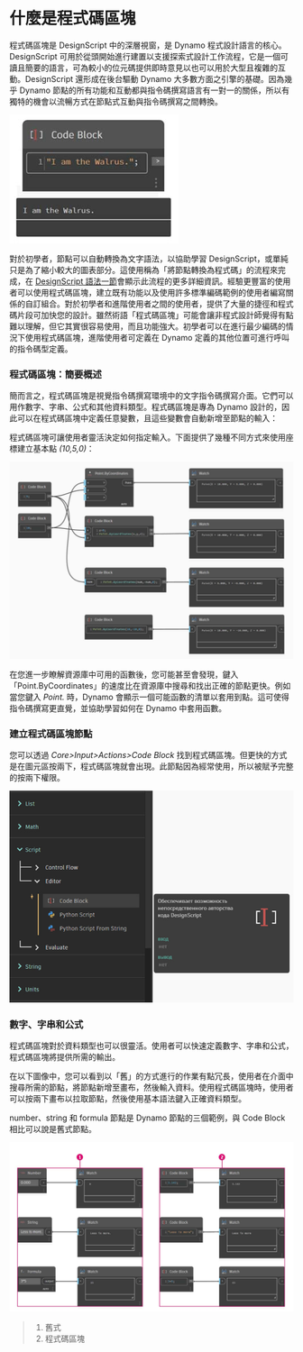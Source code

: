 # 什麼是程式碼區塊

程式碼區塊是 DesignScript 中的深層視窗，是 Dynamo 程式設計語言的核心。DesignScript 可用於從頭開始進行建置以支援探索式設計工作流程，它是一個可讀且簡要的語言，可為較小的位元碼提供即時意見以也可以用於大型且複雜的互動。DesignScript 還形成在後台驅動 Dynamo 大多數方面之引擎的基礎。因為幾乎 Dynamo 節點的所有功能和互動都與指令碼撰寫語言有一對一的關係，所以有獨特的機會以流暢方式在節點式互動與指令碼撰寫之間轉換。

![](../images/8-1/1/codeblock.jpg)

對於初學者，節點可以自動轉換為文字語法，以協助學習 DesignScript，或單純只是為了縮小較大的圖表部分。這使用稱為「將節點轉換為程式碼」的流程來完成，在 [DesignScript 語法一節](2-design-script-syntax.md)會顯示此流程的更多詳細資訊。經驗更豐富的使用者可以使用程式碼區塊，建立既有功能以及使用許多標準編碼範例的使用者編寫關係的自訂組合。對於初學者和進階使用者之間的使用者，提供了大量的捷徑和程式碼片段可加快您的設計。雖然術語「程式碼區塊」可能會讓非程式設計師覺得有點難以理解，但它其實很容易使用，而且功能強大。初學者可以在進行最少編碼的情況下使用程式碼區塊，進階使用者可定義在 Dynamo 定義的其他位置可進行呼叫的指令碼型定義。

### 程式碼區塊：簡要概述

簡而言之，程式碼區塊是視覺指令碼撰寫環境中的文字指令碼撰寫介面。它們可以用作數字、字串、公式和其他資料類型。程式碼區塊是專為 Dynamo 設計的，因此可以在程式碼區塊中定義任意變數，且這些變數會自動新增至節點的輸入：

程式碼區塊可讓使用者靈活決定如何指定輸入。下面提供了幾種不同方式來使用座標建立基本點 _(10,5,0)_：

![](../images/8-1/1/codeblockbriefoverview.jpg)

在您進一步瞭解資源庫中可用的函數後，您可能甚至會發現，鍵入「Point.ByCoordinates」的速度比在資源庫中搜尋和找出正確的節點更快。例如當您鍵入 _Point._ 時，Dynamo 會顯示一個可能函數的清單以套用到點。這可使得指令碼撰寫更直覺，並協助學習如何在 Dynamo 中套用函數。

### 建立程式碼區塊節點

您可以透過 _Core>Input>Actions>Code Block_ 找到程式碼區塊。但更快的方式是在圖元區按兩下，程式碼區塊就會出現。此節點因為經常使用，所以被賦予完整的按兩下權限。

![](../images/8-1/1/creatingcodeblocknodes.jpg)

### 數字、字串和公式

程式碼區塊對於資料類型也可以很靈活。使用者可以快速定義數字、字串和公式，程式碼區塊將提供所需的輸出。

在以下圖像中，您可以看到以「舊」的方式進行的作業有點冗長，使用者在介面中搜尋所需的節點，將節點新增至畫布，然後輸入資料。使用程式碼區塊時，使用者可以按兩下畫布以拉取節點，然後使用基本語法鍵入正確資料類型。

number、string 和 formula 節點是 Dynamo 節點的三個範例，與 Code Block 相比可以說是舊式節點。

![](../images/8-1/1/oldschoolvscodeblocksnodes.jpg)

> 1. 舊式
> 2. 程式碼區塊

